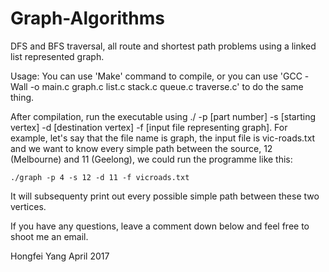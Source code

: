 # Graph-Algorithms
DFS and BFS traversal, all route and shortest path problems using a linked list represented graph.

Usage:
You can use 'Make' command to compile, or you can use 'GCC -Wall -o <filename> main.c graph.c list.c stack.c queue.c traverse.c' to do the same thing.

After compilation, run the executable using ./<filename> -p [part number] -s [starting vertex] -d [destination vertex] -f [input file representing graph]. For example, let's say that the file name is graph, the input file is vic-roads.txt and we want to know every simple path between the source, 12 (Melbourne) and 11 (Geelong), we could run the programme like this:

    ./graph -p 4 -s 12 -d 11 -f vicroads.txt

 It will subsequenty print out every possible simple path between these two vertices.
 
 If you have any questions, leave a comment down below and feel free to shoot me an email.
 
Hongfei Yang
April 2017
